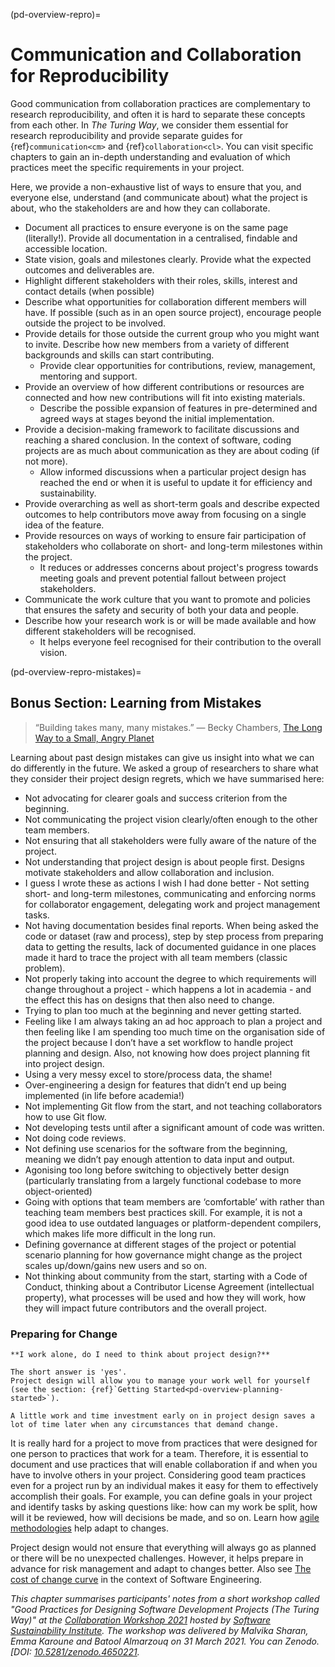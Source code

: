 (pd-overview-repro)=
# Communication and Collaboration for Reproducibility

Good communication from collaboration practices are complementary to research reproducibility, and often it is hard to separate these concepts from each other.
In _The Turing Way_, we consider them essential for research reproducibility and provide separate guides for {ref}`communication<cm>` and {ref}`collaboration<cl>`.
You can visit specific chapters to gain an in-depth understanding and evaluation of which practices meet the specific requirements in your project.

Here, we provide a non-exhaustive list of ways to ensure that you, and everyone else, understand (and communicate about) what the project is about, who the stakeholders are and how they can collaborate.

- Document all practices to ensure everyone is on the same page (literally!).
Provide all documentation in a centralised, findable and accessible location.
- State vision, goals and milestones clearly. Provide what the expected outcomes and deliverables are.
- Highlight different stakeholders with their roles, skills, interest and contact details (when possible)
- Describe what opportunities for collaboration different members will have.
If possible (such as in an open source project), encourage people outside the project to be involved.
- Provide details for those outside the current group who you might want to invite.
Describe how new members from a variety of different backgrounds and skills can start contributing.
  - Provide clear opportunities for contributions, review, management, mentoring and support.
- Provide an overview of how different contributions or resources are connected and how new contributions will fit into existing materials.
  - Describe the possible expansion of features in pre-determined and agreed ways at stages beyond the initial implementation.
- Provide a decision-making framework to facilitate discussions and reaching a shared conclusion.
In the context of software, coding projects are as much about communication as they are about coding (if not more).
  - Allow informed discussions when a particular project design has reached the end or when it is useful to update it for efficiency and sustainability.
- Provide overarching as well as short-term goals and describe expected outcomes to help contributors move away from focusing on a single idea of the feature.
- Provide resources on ways of working to ensure fair participation of stakeholders who collaborate on short- and long-term milestones within the project.
  - It reduces or addresses concerns about project's progress towards meeting goals and prevent potential fallout between project stakeholders.
- Communicate the work culture that you want to promote and policies that ensures the safety and security of both your data and people.
- Describe how your research work is or will be made available and how different stakeholders will be recognised.
  - It helps everyone feel recognised for their contribution to the overall vision.

<!--
(pd-overview-repro-turingway)=
## _The Turing Way_ Chapter for Communication and Collaboration

We recommend reading the following chapters to understand effective communication and collaboration for project design.

### Basic Requirements
- {ref}`<>`
- {ref}`<>`
- {ref}`<>`

### Advanced Requirements
- {ref}`<>`
- {ref}`<>`
-->

(pd-overview-repro-mistakes)=
## Bonus Section: Learning from Mistakes

> “Building takes many, many mistakes.”
> ― Becky Chambers, [The Long Way to a Small, Angry Planet](https://www.goodreads.com/work/quotes/42270825)

Learning about past design mistakes can give us insight into what we can do differently in the future.
We asked a group of researchers to share what they consider their project design regrets, which we have summarised here:

- Not advocating for clearer goals and success criterion from the beginning.
- Not communicating the project vision clearly/often enough to the other team members.
- Not ensuring that all stakeholders were fully aware of the nature of the project.
- Not understanding that project design is about people first. Designs motivate stakeholders and allow collaboration and inclusion.
- I guess I wrote these as actions I wish I had done better - Not setting short- and long-term milestones, communicating and enforcing norms for collaborator engagement, delegating work and project management tasks.
- Not having documentation besides final reports. When being asked the code or dataset (raw and process), step by step process from preparing data to getting the results, lack of documented guidance in one places made it hard to trace the project with all team members (classic problem).
- Not properly taking into account the degree to which requirements will change throughout a project - which happens a lot in academia - and the effect this has on designs that then also need to change.
- Trying to plan too much at the beginning and never getting started.
- Feeling like I am always taking an ad hoc approach to plan a project and then feeling like I am spending too much time on the organisation side of the project because I don’t have a set workflow to handle project planning and design. Also, not knowing how does project planning fit into project design.
- Using a very messy excel to store/process data, the shame!
- Over-engineering a design for features that didn’t end up being implemented (in life before academia!)
- Not implementing Git flow from the start, and not teaching collaborators how to use Git flow.
- Not developing tests until after a significant amount of code was written.  
- Not doing code reviews.
- Not defining use scenarios for the software from the beginning, meaning we didn’t pay enough attention to data input and output.  
- Agonising too long before switching to objectively better design (particularly translating from a largely functional codebase to more object-oriented)    
- Going with options that team members are ‘comfortable’ with rather than teaching team members best practices skill. For example, it is not a good idea to use outdated languages or platform-dependent compilers, which makes life more difficult in the long run.
- Defining governance at different stages of the project or potential scenario planning for how governance might change as the project scales up/down/gains new users and so on.
- Not thinking about community from the start, starting with a Code of Conduct, thinking about a Contributor License Agreement (intellectual property), what processes will be used and how they will work, how they will impact future contributors and the overall project.

### Preparing for Change

```{note}
**I work alone, do I need to think about project design?**

The short answer is 'yes'.
Project design will allow you to manage your work well for yourself (see the section: {ref}`Getting Started<pd-overview-planning-started>`).

A little work and time investment early on in project design saves a lot of time later when any circumstances that demand change.
```

It is really hard for a project to move from practices that were designed for one person to practices that work for a team.
Therefore, it is essential to document and use practices that will enable collaboration if and when you have to involve others in your project.
Considering good team practices even for a project run by an individual makes it easy for them to effectively accomplish their goals.
For example, you can define goals in your project and identify tasks by asking questions like: 
how can my work be split, how will it be reviewed, how will decisions be made, and so on.
Learn how [agile methodologies](http://www.agilenutshell.com/) help adapt to changes.

Project design would not ensure that everything will always go as planned or there will be no unexpected challenges.
However, it helps prepare in advance for risk management and adapt to changes better.
Also see [The cost of change curve](http://www.agilemodeling.com/essays/costOfChange.htm) in the context of Software Engineering.

_This chapter summarises participants' notes from a short workshop called "Good Practices for Designing Software Development Projects (The Turing Way)" at the [Collaboration Workshop 2021](https://www.software.ac.uk/cw21)  hosted by [Software Sustainability Institute](https://www.software.ac.uk). The workshop was delivered by Malvika Sharan, Emma Karoune and Batool Almarzouq on 31 March 2021. You can  Zenodo. [DOI: [10.5281/zenodo.4650221](https://doi.org/10.5281/zenodo.4650221)._
